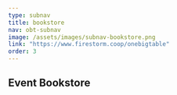 ```yaml
---
type: subnav
title: bookstore
nav: obt-subnav
image: /assets/images/subnav-bookstore.png
link: "https://www.firestorm.coop/onebigtable"
order: 3
---
```


## Event Bookstore
